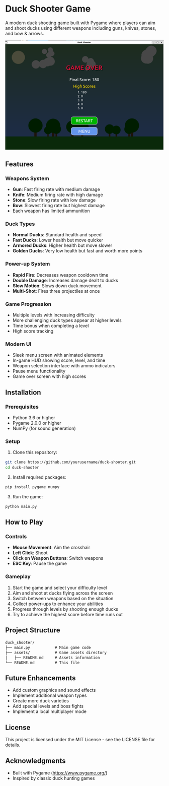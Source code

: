 # Duck Shooter Game

A modern duck shooting game built with Pygame where players can aim and shoot ducks using different weapons including guns, knives, stones, and bow & arrows.

![Duck Shooter Game](screenshots/gameplay.png)

## Features

### Weapons System
- **Gun**: Fast firing rate with medium damage
- **Knife**: Medium firing rate with high damage
- **Stone**: Slow firing rate with low damage
- **Bow**: Slowest firing rate but highest damage
- Each weapon has limited ammunition

### Duck Types
- **Normal Ducks**: Standard health and speed
- **Fast Ducks**: Lower health but move quicker
- **Armored Ducks**: Higher health but move slower
- **Golden Ducks**: Very low health but fast and worth more points

### Power-up System
- **Rapid Fire**: Decreases weapon cooldown time
- **Double Damage**: Increases damage dealt to ducks
- **Slow Motion**: Slows down duck movement
- **Multi-Shot**: Fires three projectiles at once

### Game Progression
- Multiple levels with increasing difficulty
- More challenging duck types appear at higher levels
- Time bonus when completing a level
- High score tracking

### Modern UI
- Sleek menu screen with animated elements
- In-game HUD showing score, level, and time
- Weapon selection interface with ammo indicators
- Pause menu functionality
- Game over screen with high scores

## Installation

### Prerequisites
- Python 3.6 or higher
- Pygame 2.0.0 or higher
- NumPy (for sound generation)

### Setup
1. Clone this repository:
```bash
git clone https://github.com/yourusername/duck-shooter.git
cd duck-shooter
```

2. Install required packages:
```bash
pip install pygame numpy
```

3. Run the game:
```bash
python main.py
```

## How to Play

### Controls
- **Mouse Movement**: Aim the crosshair
- **Left Click**: Shoot
- **Click on Weapon Buttons**: Switch weapons
- **ESC Key**: Pause the game

### Gameplay
1. Start the game and select your difficulty level
2. Aim and shoot at ducks flying across the screen
3. Switch between weapons based on the situation
4. Collect power-ups to enhance your abilities
5. Progress through levels by shooting enough ducks
6. Try to achieve the highest score before time runs out

## Project Structure
```
duck_shooter/
├── main.py           # Main game code
├── assets/           # Game assets directory
│   ├── README.md     # Assets information
└── README.md         # This file
```

## Future Enhancements
- Add custom graphics and sound effects
- Implement additional weapon types
- Create more duck varieties
- Add special levels and boss fights
- Implement a local multiplayer mode

## License
This project is licensed under the MIT License - see the LICENSE file for details.

## Acknowledgments
- Built with Pygame (https://www.pygame.org/)
- Inspired by classic duck hunting games